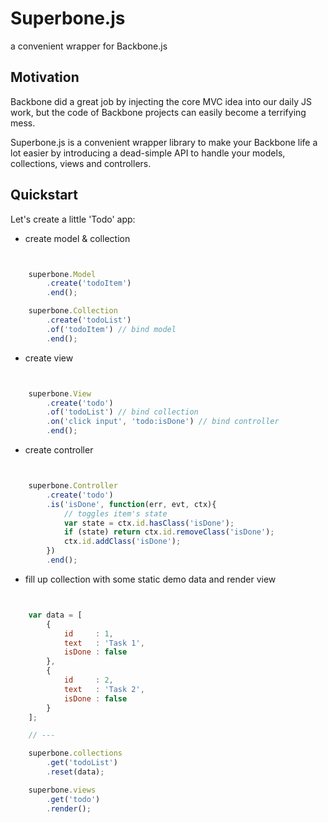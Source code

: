 # Superbone.js
a convenient wrapper for Backbone.js

## Motivation
Backbone did a great job by injecting the core MVC idea into our daily JS work, but the code of Backbone projects can easily become a terrifying mess.

Superbone.js is a convenient wrapper library to make your Backbone life a lot
 easier by introducing a dead-simple API to handle your models, collections, views and controllers.

## Quickstart

Let's create a little 'Todo' app:

* create model & collection

```js


    superbone.Model
        .create('todoItem')
        .end();

    superbone.Collection
        .create('todoList')
        .of('todoItem') // bind model
        .end();

```

* create view

```js


    superbone.View
        .create('todo')
        .of('todoList') // bind collection
        .on('click input', 'todo:isDone') // bind controller
        .end();

```

* create controller

```js


    superbone.Controller
        .create('todo')
        .is('isDone', function(err, evt, ctx){
            // toggles item's state
            var state = ctx.id.hasClass('isDone');
            if (state) return ctx.id.removeClass('isDone');
            ctx.id.addClass('isDone');
        })
        .end();

```

* fill up collection with some static demo data and render view

```js


    var data = [
        {
            id     : 1,
            text   : 'Task 1',
            isDone : false
        },
        {
            id     : 2,
            text   : 'Task 2',
            isDone : false
        }
    ];

    // ---

    superbone.collections
        .get('todoList')
        .reset(data);

    superbone.views
        .get('todo')
        .render();

```
